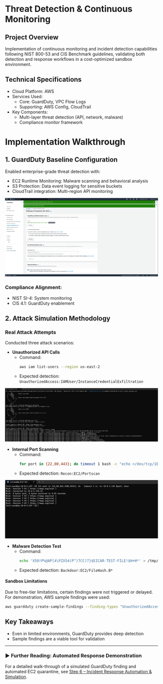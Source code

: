 # Threat Detection & Continuous Monitoring

## Project Overview
Implementation of continuous monitoring and incident detection capabilities following NIST 800-53 and CIS Benchmark guidelines, validating both detection and response workflows in a cost-optimized sandbox environment.

## Technical Specifications
- Cloud Platform: AWS
- Services Used:
  - Core: GuardDuty, VPC Flow Logs
  - Supporting: AWS Config, CloudTrail
- Key Components:
  - Multi-layer threat detection (API, network, malware)
  - Compliance monitor framework

# Implementation Walkthrough

## 1. GuardDuty Baseline Configuration
Enabled enterprise-grade threat detection with:
- EC2 Runtime Monitoring: Malware scanning and behavioral analysis
- S3 Protection: Data event logging for sensitive buckets
- CloudTrail integration: Multi-region API monitoring

![](https://github.com/ChadVanHalen/Tech-Portfolio/blob/main/projects/AWS%20VPC%20Hardening%20NIST%20CIS%20Compliance/images/Step%203/2%20Enable%20EC2%20Malware%20Scans%20in%20GuardDuty.png)

### Compliance Alignment:
- NIST SI-4: System monitoring
- CIS 4.1: GuardDuty enablement

## 2. Attack Simulation Methodology

### Real Attack Attempts
Conducted three attack scenarios:
- **Unauthorized API Calls**
  - Command:
    ```bash
    aws iam list-users --region us-east-2
    ```
  - Expected detection: `UnauthorizedAccess:IAMUser/InstanceCredentialExfiltration`

![](https://github.com/ChadVanHalen/Tech-Portfolio/blob/main/projects/AWS%20VPC%20Hardening%20NIST%20CIS%20Compliance/images/Step%203/7%20From%20my%20app%20server%20I%20run%20a%20few%20API%20calls%20that%20should%20trigger%20findings%20in%20GuardDuty.png)

- **Internal Port Scanning**
  - Command:
    ```bash
    for port in {22,80,443}; do timeout 1 bash -c "echo >/dev/tcp/10.0.1.15/$port"; done
    ```
  - Expected detection: `Recon:EC2/Portscan`

![](https://github.com/ChadVanHalen/Tech-Portfolio/blob/main/projects/AWS%20VPC%20Hardening%20NIST%20CIS%20Compliance/images/Step%203/8%20From%20my%20jumpbox%20to%20my%20private%20server%20I%20run%20some%20ncat%20port%20scans.png)

- **Malware Detection Test**
  - Command:
    ```bash
    echo 'X5O!P%@AP[4\PZX54(P^)7CC)7}$EICAR-TEST-FILE!$H+H*' > /tmp/eicar.txt
    ```
  - Expected detection: `Backdoor:EC2/FileHash.B*`

#### Sandbox Limitations
Due to free-tier limitations, certain findings were not triggered or delayed. For demonstration, AWS sample findings were used:
```bash
aws guardduty create-sample-findings --finding-types "UnauthorizedAccess:IAMUser/InstanceCredentialExfiltration.OutsideAWS"
```

## Key Takeaways
- Even in limited environments, GuardDuty provides deep detection
- Sample findings are a viable tool for validation

---

### ▶️ Further Reading: Automated Response Demonstration

For a detailed walk-through of a simulated GuardDuty finding and automated EC2 quarantine, see [Step 6 – Incident Response Automation & Simulation](https://github.com/ChadVanHalen/Tech-Portfolio/blob/main/projects/AWS%20VPC%20Hardening%20NIST%20CIS%20Compliance/steps/6%20Simulated%20Detection%20Response/README.md).
